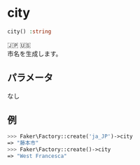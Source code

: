 # city
```php
city() :string
```
:jp: :us:  
市名を生成します。

## パラメータ
なし

## 例
```php
>>> Faker\Factory::create('ja_JP')->city
=> "藤本市"
>>> Faker\Factory::create()->city
=> "West Francesca"
```
